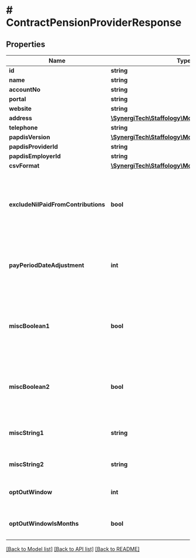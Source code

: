 # # ContractPensionProviderResponse

## Properties

Name | Type | Description | Notes
------------ | ------------- | ------------- | -------------
**id** | **string** |  | [optional]
**name** | **string** |  | [optional]
**accountNo** | **string** |  | [optional]
**portal** | **string** |  | [optional]
**website** | **string** |  | [optional]
**address** | [**\SynergiTech\Staffology\Model\ContractAddress**](ContractAddress.md) |  | [optional]
**telephone** | **string** |  | [optional]
**papdisVersion** | [**\SynergiTech\Staffology\Model\PapdisVersion**](PapdisVersion.md) |  | [optional]
**papdisProviderId** | **string** |  | [optional]
**papdisEmployerId** | **string** |  | [optional]
**csvFormat** | [**\SynergiTech\Staffology\Model\PensionCsvFormat**](PensionCsvFormat.md) |  | [optional]
**excludeNilPaidFromContributions** | **bool** | If we&#39;re sending contributions to an external provider then we&#39;ll include all employees that were on the payrun.  If you want to exclude employees that don&#39;t have any contributions to report then set this to true. | [optional]
**payPeriodDateAdjustment** | **int** | If you need to adjust the reported dates of the contributions then you can do so by setting a non-zero value here.  A negative value of will move the date back in time. | [optional]
**miscBoolean1** | **bool** | This field has different uses dependent on the ExternalDataProvider, if any.  For Nest, it indicates whether or not contributions are reported as \&quot;Tax Weekly/Monthly\&quot; rather than just \&quot;Weekly/Monthly\&quot; | [optional]
**miscBoolean2** | **bool** | This field has different uses dependent on the ExternalDataProvider, if any.  For Nest, it indicates whether or not to approve payments after submitting contributions | [optional]
**miscString1** | **string** | This field has different uses dependent on the ExternalDataProvider, if any.  For Nest, it dictates the PaymentSource. | [optional]
**miscString2** | **string** | This field has different uses dependent on the ExternalDataProvider, if any. | [optional]
**optOutWindow** | **int** | The number of days or months that an employee has to Opt out after being enrolled | [optional]
**optOutWindowIsMonths** | **bool** | Determines whether the value given for OptOutWindow is in Months (true) or days (false) | [optional]

[[Back to Model list]](../../README.md#models) [[Back to API list]](../../README.md#endpoints) [[Back to README]](../../README.md)
